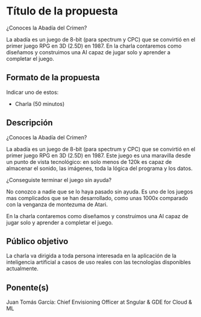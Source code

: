 # Título de la propuesta

¿Conoces la Abadía del Crimen?

La abadía es un juego de 8-bit (para spectrum y CPC) que se convirtió en el primer juego RPG en 3D (2.5D) en 1987.
En la charla contaremos como diseñamos y construimos una AI capaz de jugar solo y aprender a completar el juego.

## Formato de la propuesta

Indicar uno de estos:

* Charla (50 minutos)

## Descripción

¿Conoces la Abadía del Crimen?

La abadía es un juego de 8-bit (para spectrum y CPC) que se convirtió en el primer juego RPG en 3D (2.5D) en 1987.
Este juego es una maravilla desde un punto de vista tecnológico: en solo menos de 120k es capaz de almacenar el sonido, las imágenes, toda la lógica del programa y los datos.

¿Conseguiste terminar el juego sin ayuda?

No conozco a nadie que se lo haya pasado sin ayuda. Es uno de los juegos mas complicados que se han desarrollado, como unas 1000x comparado con la venganza de montezuma de Atari.

En la charla contaremos como diseñamos y construimos una AI capaz de jugar solo y aprender a completar el juego.

## Público objetivo

La charla va dirigida a toda persona interesada en la aplicación de la inteligencia artificial a casos de uso reales con 
las tecnologías disponibles actualmente.

## Ponente(s)

Juan Tomás García: Chief Envisioning Officer at Sngular & GDE for Cloud & ML
